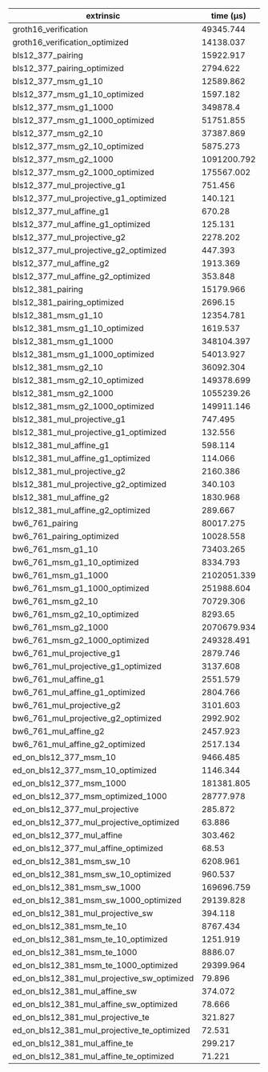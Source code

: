 | extrinsic                                   | time (µs)   |
| ------------------------------------------- | ----------- |
| groth16_verification                        | 49345.744   |
| groth16_verification_optimized              | 14138.037   |
| bls12_377_pairing                           | 15922.917   |
| bls12_377_pairing_optimized                 | 2794.622    |
| bls12_377_msm_g1_10                         | 12589.862   |
| bls12_377_msm_g1_10_optimized               | 1597.182    |
| bls12_377_msm_g1_1000                       | 349878.4    |
| bls12_377_msm_g1_1000_optimized             | 51751.855   |
| bls12_377_msm_g2_10                         | 37387.869   |
| bls12_377_msm_g2_10_optimized               | 5875.273    |
| bls12_377_msm_g2_1000                       | 1091200.792 |
| bls12_377_msm_g2_1000_optimized             | 175567.002  |
| bls12_377_mul_projective_g1                 | 751.456     |
| bls12_377_mul_projective_g1_optimized       | 140.121     |
| bls12_377_mul_affine_g1                     | 670.28      |
| bls12_377_mul_affine_g1_optimized           | 125.131     |
| bls12_377_mul_projective_g2                 | 2278.202    |
| bls12_377_mul_projective_g2_optimized       | 447.393     |
| bls12_377_mul_affine_g2                     | 1913.369    |
| bls12_377_mul_affine_g2_optimized           | 353.848     |
| bls12_381_pairing                           | 15179.966   |
| bls12_381_pairing_optimized                 | 2696.15     |
| bls12_381_msm_g1_10                         | 12354.781   |
| bls12_381_msm_g1_10_optimized               | 1619.537    |
| bls12_381_msm_g1_1000                       | 348104.397  |
| bls12_381_msm_g1_1000_optimized             | 54013.927   |
| bls12_381_msm_g2_10                         | 36092.304   |
| bls12_381_msm_g2_10_optimized               | 149378.699  |
| bls12_381_msm_g2_1000                       | 1055239.26  |
| bls12_381_msm_g2_1000_optimized             | 149911.146  |
| bls12_381_mul_projective_g1                 | 747.495     |
| bls12_381_mul_projective_g1_optimized       | 132.556     |
| bls12_381_mul_affine_g1                     | 598.114     |
| bls12_381_mul_affine_g1_optimized           | 114.066     |
| bls12_381_mul_projective_g2                 | 2160.386    |
| bls12_381_mul_projective_g2_optimized       | 340.103     |
| bls12_381_mul_affine_g2                     | 1830.968    |
| bls12_381_mul_affine_g2_optimized           | 289.667     |
| bw6_761_pairing                             | 80017.275   |
| bw6_761_pairing_optimized                   | 10028.558   |
| bw6_761_msm_g1_10                           | 73403.265   |
| bw6_761_msm_g1_10_optimized                 | 8334.793    |
| bw6_761_msm_g1_1000                         | 2102051.339 |
| bw6_761_msm_g1_1000_optimized               | 251988.604  |
| bw6_761_msm_g2_10                           | 70729.306   |
| bw6_761_msm_g2_10_optimized                 | 8293.65     |
| bw6_761_msm_g2_1000                         | 2070679.934 |
| bw6_761_msm_g2_1000_optimized               | 249328.491  |
| bw6_761_mul_projective_g1                   | 2879.746    |
| bw6_761_mul_projective_g1_optimized         | 3137.608    |
| bw6_761_mul_affine_g1                       | 2551.579    |
| bw6_761_mul_affine_g1_optimized             | 2804.766    |
| bw6_761_mul_projective_g2                   | 3101.603    |
| bw6_761_mul_projective_g2_optimized         | 2992.902    |
| bw6_761_mul_affine_g2                       | 2457.923    |
| bw6_761_mul_affine_g2_optimized             | 2517.134    |
| ed_on_bls12_377_msm_10                      | 9466.485    |
| ed_on_bls12_377_msm_10_optimized            | 1146.344    |
| ed_on_bls12_377_msm_1000                    | 181381.805  |
| ed_on_bls12_377_msm_optimized_1000          | 28777.978   |
| ed_on_bls12_377_mul_projective              | 285.872     |
| ed_on_bls12_377_mul_projective_optimized    | 63.886      |
| ed_on_bls12_377_mul_affine                  | 303.462     |
| ed_on_bls12_377_mul_affine_optimized        | 68.53       |
| ed_on_bls12_381_msm_sw_10                   | 6208.961    |
| ed_on_bls12_381_msm_sw_10_optimized         | 960.537     |
| ed_on_bls12_381_msm_sw_1000                 | 169696.759  |
| ed_on_bls12_381_msm_sw_1000_optimized       | 29139.828   |
| ed_on_bls12_381_mul_projective_sw           | 394.118     |
| ed_on_bls12_381_msm_te_10                   | 8767.434    |
| ed_on_bls12_381_msm_te_10_optimized         | 1251.919    |
| ed_on_bls12_381_msm_te_1000                 | 8886.07     |
| ed_on_bls12_381_msm_te_1000_optimized       | 29399.964   |
| ed_on_bls12_381_mul_projective_sw_optimized | 79.896      |
| ed_on_bls12_381_mul_affine_sw               | 374.072     |
| ed_on_bls12_381_mul_affine_sw_optimized     | 78.666      |
| ed_on_bls12_381_mul_projective_te           | 321.827     |
| ed_on_bls12_381_mul_projective_te_optimized | 72.531      |
| ed_on_bls12_381_mul_affine_te               | 299.217     |
| ed_on_bls12_381_mul_affine_te_optimized     | 71.221      |

